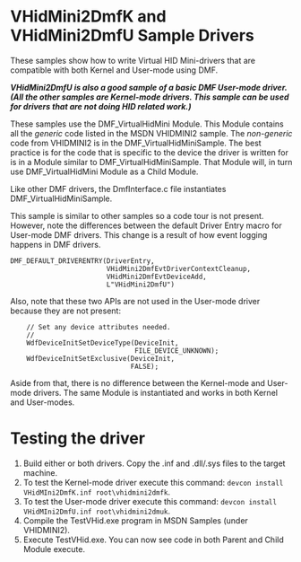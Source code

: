 VHidMini2DmfK and VHidMini2DmfU Sample Drivers
=============================================
These samples show how to write Virtual HID Mini-drivers that are compatible with both Kernel and User-mode using DMF.

***VHidMini2DmfU is also a good sample of a basic DMF User-mode driver. (All the other samples are Kernel-mode drivers.
This sample can be used for drivers that are not doing HID related work.)***

These samples use the DMF_VirtualHidMini Module. This Module contains all the *generic* code listed in the MSDN VHIDMINI2
sample. The *non-generic* code from VHIDMINI2 is in the DMF_VirtualHidMiniSample. The best practice is for the code that
is specific to the device the driver is written for is in a Module similar to DMF_VirtualHidMiniSample. That Module will,
in turn use DMF_VirtualHidMini Module as a Child Module.

Like other DMF drivers, the DmfInterface.c file instantiates DMF_VirtualHidMiniSample.

This sample is similar to other samples so a code tour is not present. However, note the differences between the default 
Driver Entry macro for User-mode DMF drivers. This change is a result of how event logging happens in DMF drivers.

```
DMF_DEFAULT_DRIVERENTRY(DriverEntry,
                        VHidMini2DmfEvtDriverContextCleanup,
                        VHidMini2DmfEvtDeviceAdd,
                        L"VHidMini2DmfU")
````

Also, note that these two APIs are not used in the User-mode driver because they are not present:

```
    // Set any device attributes needed.
    //
    WdfDeviceInitSetDeviceType(DeviceInit,
                               FILE_DEVICE_UNKNOWN);
    WdfDeviceInitSetExclusive(DeviceInit,
                              FALSE);
```

Aside from that, there is no difference between the Kernel-mode and User-mode drivers. The same Module is instantiated and works
in both Kernel and User-modes.


Testing the driver
==================

1. Build either or both drivers. Copy the .inf and .dll/.sys files to the target machine.
2. To test the Kernel-mode driver execute this command: `devcon install VHidMIni2DmfK.inf root\vhidmini2dmfk`.
3. To test the User-mode driver execute this command: `devcon install VHidMIni2DmfU.inf root\vhidmini2dmuk`.
4. Compile the TestVHid.exe program in MSDN Samples (under VHIDMINI2).
5. Execute TestVHid.exe. You can now see code in both Parent and Child Module execute.

